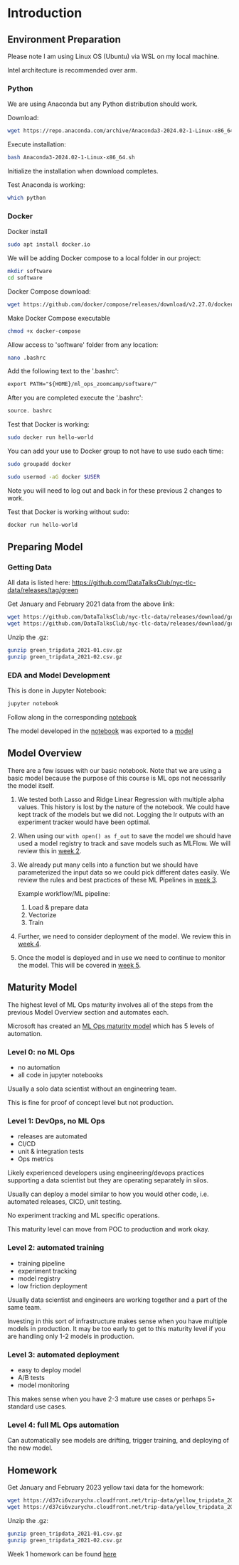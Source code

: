 # Introduction

## Environment Preparation

Please note I am using Linux OS (Ubuntu) via WSL on my local machine. 

Intel architecture is recommended over arm.

### Python

We are using Anaconda but any Python distribution should work.

Download:
```bash
wget https://repo.anaconda.com/archive/Anaconda3-2024.02-1-Linux-x86_64.sh
```

Execute installation:
```bash
bash Anaconda3-2024.02-1-Linux-x86_64.sh
```

Initialize the installation when download completes.

Test Anaconda is working:
```bash
which python
```

### Docker

Docker install
```bash
sudo apt install docker.io
```

We will be adding Docker compose to a local folder in our project:
```bash
mkdir software
cd software
```

Docker Compose download:
```bash
wget https://github.com/docker/compose/releases/download/v2.27.0/docker-compose-linux-x86_64 -O docker-compose
```

Make Docker Compose executable
```bash
chmod +x docker-compose
```

Allow access to 'software' folder from any location:
```bash
nano .bashrc
```

Add the following text to the '.bashrc':
```txt
export PATH="${HOME}/ml_ops_zoomcamp/software/"
```

After you are completed execute the '.bashrc':
```bash
source. bashrc
```

Test that Docker is working:
```bash
sudo docker run hello-world
```

You can add your use to Docker group to not have to use sudo each time:
```bash
sudo groupadd docker
```
```bash
sudo usermod -aG docker $USER
```
Note you will need to log out and back in for these previous 2 changes to work.

Test that Docker is working without sudo:
```bash
docker run hello-world
```

## Preparing Model

### Getting Data

All data is listed here:
https://github.com/DataTalksClub/nyc-tlc-data/releases/tag/green

Get January and February 2021 data from the above link:
```bash
wget https://github.com/DataTalksClub/nyc-tlc-data/releases/download/green/green_tripdata_2021-01.csv.gz
wget https://github.com/DataTalksClub/nyc-tlc-data/releases/download/green/green_tripdata_2021-02.csv.gz
```

Unzip the .gz:
```bash
gunzip green_tripdata_2021-01.csv.gz
gunzip green_tripdata_2021-02.csv.gz
```

### EDA and Model Development

This is done in Jupyter Notebook:
```bash
jupyter notebook
```

Follow along in the corresponding [notebook](https://github.com/TylerJSimpson/ml_ops_zoomcamp/tree/master/notebooks/w1_duration-prediction.ipynb)

The model developed in the [notebook](https://github.com/TylerJSimpson/ml_ops_zoomcamp/tree/master/notebooks/w1_duration-prediction.ipynb) was exported to a [model](https://github.com/TylerJSimpson/ml_ops_zoomcamp/tree/master/models/lin_reg.bin)

## Model Overview

There are a few issues with our basic notebook. Note that we are using a basic model because the purpose of this course is ML ops not necessarily the model itself. 

1. We tested both Lasso and Ridge Linear Regression with multiple alpha values. This history is lost by the nature of the notebook. We could have kept track of the models but we did not. Logging the lr outputs with an experiment tracker would have been optimal.

2. When using our `with open() as f_out` to save the model we should have used a model registry to track and save models such as MLFlow. We will review this in [week 2](https://github.com/TylerJSimpson/ml_ops_zoomcamp/tree/master/w2_experiment_tracking).

3. We already put many cells into a function but we should have parameterized the input data so we could pick different dates easily. We review the rules and best practices of these ML Pipelines in [week 3](https://github.com/TylerJSimpson/ml_ops_zoomcamp/tree/master/w3_orchestration).

    Example workflow/ML pipeline:

    1. Load & prepare data
    2. Vectorize
    3. Train

4. Further, we need to consider deployment of the model. We review this in [week 4](https://github.com/TylerJSimpson/ml_ops_zoomcamp/tree/master/w4_deployment).

5. Once the model is deployed and in use we need to continue to monitor the model. This will be covered in [week 5](https://github.com/TylerJSimpson/ml_ops_zoomcamp/tree/master/w5_monitoring).

## Maturity Model

The highest level of ML Ops maturity involves all of the steps from the previous Model Overview section and automates each.  

Microsoft has created an [ML Ops maturity model](https://learn.microsoft.com/en-us/azure/architecture/ai-ml/guide/mlops-maturity-model) which has 5 levels of automation.


### Level 0: no ML Ops
- no automation
- all code in jupyter notebooks

Usually a solo data scientist without an engineering team. 

This is fine for proof of concept level but not production.

### Level 1: DevOps, no ML Ops
- releases are automated
- CI/CD
- unit & integration tests
- Ops metrics

Likely experienced developers using engineering/devops practices supporting a data scientist but they are operating separately in silos.

Usually can deploy a model similar to how you would other code, i.e. automated releases, CICD, unit testing. 

No experiment tracking and ML specific operations.

This maturity level can move from POC to production and work okay.

### Level 2: automated training
- training pipeline
- experiment tracking
- model registry
- low friction deployment

Usually data scientist and engineers are working together and a part of the same team.

Investing in this sort of infrastructure makes sense when you have multiple models in production. It may be too early to get to this maturity level if you are handling only 1-2 models in production.

### Level 3: automated deployment
- easy to deploy model
- A/B tests
- model monitoring

This makes sense when you have 2-3 mature use cases or perhaps 5+ standard use cases.

### Level 4: full ML Ops automation

Can automatically see models are drifting, trigger training, and deploying of the new model.

## Homework

Get January and February 2023 yellow taxi data for the homework:
```bash
wget https://d37ci6vzurychx.cloudfront.net/trip-data/yellow_tripdata_2023-01.parquet
wget https://d37ci6vzurychx.cloudfront.net/trip-data/yellow_tripdata_2023-02.parquet
```

Unzip the .gz:
```bash
gunzip green_tripdata_2021-01.csv.gz
gunzip green_tripdata_2021-02.csv.gz
```

Week 1 homework can be found [here](https://github.com/TylerJSimpson/ml_ops_zoomcamp/tree/master/w1_into/w1_homework.ipynb)